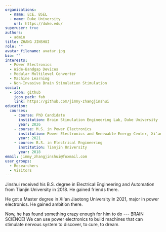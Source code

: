```yaml
---
organizations:
  - name: ECE, BSEL
  - name: Duke University
    url: https://duke.edu/
superuser: true
authors:
  - admin
title: ZHANG JINSHUI
role: ""
avatar_filename: avatar.jpg
bio: ""
interests:
  - Power Electronics
  - Wide-Bandgap Devices
  - Modular Multilevel Converter
  - Machine Learning
  - Non-Invasive Brain Stimulation Stimulation
social:
  - icon: github
    icon_pack: fab
    link: https://github.com/jimmy-zhangjinshui
education:
  courses:
    - course: PhD Candidate
      institution: Brain Stimulation Engineering Lab, Duke University
      year: 2026
    - course: M.S. in Power Electronics
      institution: Power Electronics and Renewable Energy Center, Xi’an Jiaotong University
      year: 2021
    - course: B.S. in Electrical Engineering
      institution: Tianjin University
      year: 2018
email: jimmy_zhangjinshui@foxmail.com
user_groups:
  - Researchers
  - Visitors
---
```

Jinshui received his B.S. degree in Electrical Engineering and Automation from Tianjin University in 2018. He gained friends there. 

He got a Master degree in Xi'an Jiaotong University in 2021, major in power electronics. He gained ambition there. 

Now, he has found something crazy enough for him to do --- BRAIN SCIENCE! We can use power electronics to build machines that can stimulate nervous system to discover, to cure, to dream. 
